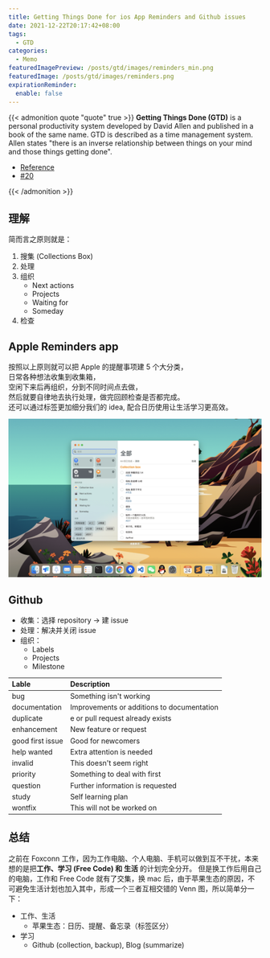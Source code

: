 ```yaml
---
title: Getting Things Done for ios App Reminders and Github issues
date: 2021-12-22T20:17:42+08:00
tags:
  - GTD
categories:
  - Memo
featuredImagePreview: /posts/gtd/images/reminders_min.png
featuredImage: /posts/gtd/images/reminders.png
expirationReminder:
  enable: false
---
```


{{< admonition quote "quote" true >}}
**Getting Things Done (GTD)** is a personal productivity system developed by David Allen and published in a book of the same name. GTD is described as a time management system. Allen states "there is an inverse relationship between things on your mind and those things getting done".

- [Reference](https://en.wikipedia.org/wiki/Getting_Things_Done)
- [#20](https://github.com/Lruihao/hugo-blog/issues/20)

{{< /admonition >}}

<!--more-->

## 理解

简而言之原则就是：

1. 搜集 (Collections Box)
2. 处理
3. 组织
   - Next actions
   - Projects
   - Waiting for
   - Someday
4. 检查

## Apple Reminders app

按照以上原则就可以把 Apple 的提醒事项建 5 个大分类，  
日常各种想法收集到收集箱，  
空闲下来后再组织，分到不同时间点去做，  
然后就要自律地去执行处理，做完回顾检查是否都完成。  
还可以通过标签更加细分我们的 idea, 配合日历使用让生活学习更高效。

![](images/reminders.png)

## Github

- 收集：选择 repository -> 建 issue
- 处理：解决并关闭 issue
- 组织：
  - Labels
  - Projects
  - Milestone

| Lable            | Description                                |
| :--------------- | :----------------------------------------- |
| bug              | Something isn't working                    |
| documentation    | Improvements or additions to documentation |
| duplicate        | e or pull request already exists           |
| enhancement      | New feature or request                     |
| good first issue | Good for newcomers                         |
| help wanted      | Extra attention is needed                  |
| invalid          | This doesn't seem right                    |
| priority         | Something to deal with first               |
| question         | Further information is requested           |
| study            | Self learning plan                         |
| wontfix          | This will not be worked on                 |

## 总结

之前在 Foxconn 工作，因为工作电脑、个人电脑、手机可以做到互不干扰，本来想的是把**工作、学习 (Free Code) 和 生活** 的计划完全分开。
但是换工作后用自己的电脑，工作和 Free Code 就有了交集，换 mac 后，由于苹果生态的原因，不可避免生活计划也加入其中，形成一个三者互相交错的 Venn 图，所以简单分一下：

- 工作、生活
  - 苹果生态：日历、提醒、备忘录（标签区分）
- 学习
  - Github (collection, backup), Blog (summarize)
